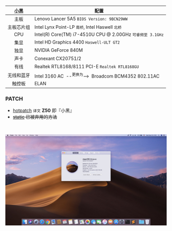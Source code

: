 [小黑](http://www.lenovo.com.cn/product/50081.html "LENOVO 小新 V2000 Bigger 版") | 配置
:-: | -
主板 | Lenovo Lancer 5A5 `BIOS Version: 9BCN29WW`
主板芯片组 | Intel Lynx Point-LP `南桥`, Intel Haswell `北桥`
CPU | Intel(R) Core(TM) i7-4510U CPU @ 2.00GHz `可睿频至 3.1GHz`
集显 | Intel HD Graphics 4400 `Haswell-ULT GT2`
独显 | NVIDIA GeForce 840M
声卡 | Conexant CX20751/2
有线 | Realtek RTL8168/8111 PCI-E `Realtek RTL8168GU`
无线和蓝牙| Intel 3160 AC &nbsp;--<sup>更换为</sup>-->&nbsp; Broadcom BCM4352 802.11AC
触控板 | ELAN

### PATCH
- [hotpatch](patch_hotpatch.md) `译文` **Z50** 即『小黑』
- ~~[static](patch_static/patch_static.md) 已被弃用的方法~~

&nbsp;

![whoami ^\_^](whoami.jpg)
